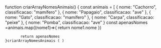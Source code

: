 function criarArrayNomesAnimais() {
    const animais = [
      { nome: "Cachorro", classificacao: "mamífero" },
      { nome: "Papagaio", classificacao: "ave" },
      { nome: "Gato", classificacao: "mamífero" },
      { nome: "Carpa", classificacao: "peixe" },
      { nome: "Pomba", classificacao: "ave" }
    const apenasNomes =animais.map((nome1)=>{
             return nome1.nome
             })
                
           return apenasNomes
    }criarArrayNomesAnimais ( )